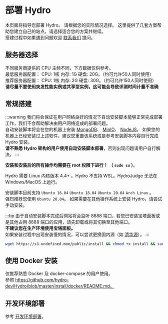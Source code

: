 # 部署 Hydro

本页面将指导您部署 Hydro。 请根据您的实际情况选择。
这里提供了几套方案帮助您建立自己的站点，请选择适合您的方案并继续。  
搭建过程中如果遇到问题欢迎 [联系我们](/#联系我们) 提问。  

## 服务器选择

不同服务商提供的 CPU 主频不同，下方数据仅供参考。  
最低服务器配置： CPU: 1核 内存: 1G 硬盘: 20G。（约可允许50人同时使用）  
推荐服务器配置： CPU: 1核 内存: 2G 硬盘: 30G。（约可允许150人同时使用）  
**请尽量不要使用突发性能实例或共享型实例，这可能会导致评测时间计量不准确**  

## 常规搭建

:::warning
我们将会保证在用户网络良好的情况下自动安装脚本能够正常完成部署工作，我们不会帮助解决由用户网络造成的部署问题。  
自动安装脚本将会在您的机器上安装
[MongoDB](https://www.mongodb.com/try/download/community)、
[MinIO](https://min.io/download)、
[NodeJS](https://nodejs.org/en/download/)。
如果您的机器上已经安装过上述软件，建议您重置该系统或是参考安装脚本内容自行完成 Hydro 安装。  
**请不熟悉 Hydro 架构的用户使用自动安装脚本部署**，否则出现问题请用户自行解决。
:::

**安装和安装后的所有操作均需要在 root 权限下进行！ （ `sudo su` ）**。  

Hydro 需要 Linux 内核版本 4.4+ 。Hydro 不支持 WSL。HydroJudge 无法在 Windows/MacOS 上运行。

安装脚本目前支持 `Ubuntu 16.04` `Ubuntu 18.04` `Ubuntu 20.04` `Arch Linux` 。  
强烈推荐您使用 `Ubuntu 20.04`。
如果需要在其他操作系统上安装 Hydro，请尝试手动安装。

:::tip
由于自动安装脚本完成后网站将会监听 8888 端口，若您已安装宝塔面板或是其他占用 8888 端口的应用，请先卸载或将其切换至其他端口。  
**不建议您在生产环境使用宝塔面板。**  
如果安装过程中出现安装慢的情况，可以尝试更换国内源（如 [清华源](https://mirrors.tuna.tsinghua.edu.cn/)）。
:::

```sh
wget https://s3.undefined.moe/public/install && chmod +x install && sudo ./install
```

## 使用 Docker 安装

仅推荐熟悉 Docker 及 docker-compose 的用户使用。  
参照 https://github.com/hydro-dev/Hydro/blob/master/install/docker/README.md。

## 开发环境部署

参考 [开发环境部署](/dev/)。
